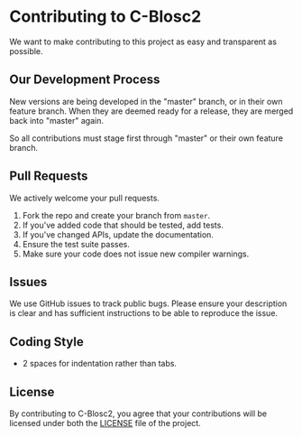 # Contributing to C-Blosc2
We want to make contributing to this project as easy and transparent as
possible.

## Our Development Process
New versions are being developed in the "master" branch,
or in their own feature branch.
When they are deemed ready for a release, they are merged back into "master"
again.

So all contributions must stage first through "master"
or their own feature branch.

## Pull Requests
We actively welcome your pull requests.

1. Fork the repo and create your branch from `master`.
2. If you've added code that should be tested, add tests.
3. If you've changed APIs, update the documentation.
4. Ensure the test suite passes.
5. Make sure your code does not issue new compiler warnings.

## Issues
We use GitHub issues to track public bugs. Please ensure your description is
clear and has sufficient instructions to be able to reproduce the issue.

## Coding Style  
* 2 spaces for indentation rather than tabs.

## License
By contributing to C-Blosc2, you agree that your contributions will be licensed
under both the [LICENSE](LICENSES/BLOSC.txt) file of the project.
